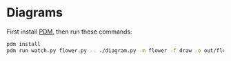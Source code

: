 # Diagrams

First install [PDM][], then run these commands:

```sh
pdm install
pdm run watch.py flower.py -- ./diagram.py -m flower -f draw -o out/flower.svg
```

[PDM]: https://pdm.fming.dev/
